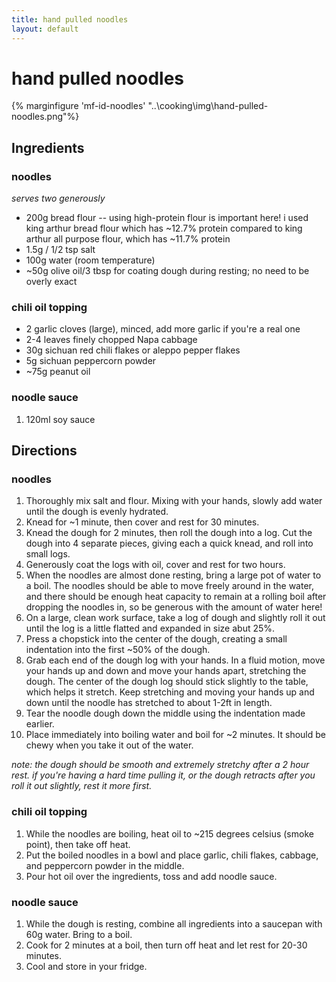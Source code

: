 ```yaml
---
title: hand pulled noodles
layout: default
---
```


# hand pulled noodles
{% marginfigure 'mf-id-noodles' "..\cooking\img\hand-pulled-noodles.png"%}
## Ingredients
### noodles
*serves two generously*
- 200g bread flour
-- using high-protein flour is important here! i used king arthur bread flour
which has ~12.7% protein compared to king arthur all purpose flour, which has
~11.7% protein
- 1.5g / 1/2 tsp salt
- 100g water (room temperature)
- ~50g olive oil/3 tbsp for coating dough during resting; no need to be overly exact

### chili oil topping
- 2 garlic cloves (large), minced, add more garlic if you're a real one
- 2-4 leaves finely chopped Napa cabbage
- 30g sichuan red chili flakes or aleppo pepper flakes
- 5g sichuan peppercorn powder
- ~75g peanut oil

### noodle sauce
1. 120ml soy sauce

## Directions
### noodles
1. Thoroughly mix salt and flour. Mixing with your hands, slowly add water until the dough is evenly hydrated.
2. Knead for ~1 minute, then cover and rest for 30 minutes.
3. Knead the dough for 2 minutes, then roll the dough into a log. Cut the dough into 4 separate pieces, giving each a quick knead, and roll into small logs.
4. Generously coat the logs with oil, cover and rest for two hours.
5. When the noodles are almost done resting, bring a large pot of water to a boil. The noodles should be able to move freely around in the water, and there should be enough heat capacity to remain at a rolling boil after dropping the noodles in, so be generous with the amount of water here!
6. On a large, clean work surface, take a log of dough and slightly roll it out until the log is a little flatted and expanded in size abut 25%.
7. Press a chopstick into the center of the dough, creating a small indentation into the first ~50% of the dough.
8. Grab each end of the dough log with your hands. In a fluid motion, move your hands up and down and move your hands apart, stretching the dough. The center of the dough log should stick slightly to the table, which helps it stretch. Keep stretching and moving your hands up and down until the noodle has stretched to about 1-2ft in length.
9. Tear the noodle dough down the middle using the indentation made earlier.
10. Place immediately into boiling water and boil for ~2 minutes. It should be chewy when you take it out of the water.

*note: the dough should be smooth and extremely stretchy after a 2 hour rest. if you're having a hard time pulling it, or the dough retracts after you roll it out slightly, rest it more first.*

### chili oil topping
1. While the noodles are boiling, heat oil to ~215 degrees celsius (smoke point),
then take off heat.  
2. Put the boiled noodles in a bowl and place garlic, chili flakes, cabbage, and peppercorn
powder in the middle.
3. Pour hot oil over the ingredients, toss and add noodle sauce.

### noodle sauce
1. While the dough is resting, combine all ingredients into a saucepan with
60g water. Bring to a boil.
2. Cook for 2 minutes at a boil, then turn off heat and let rest for 20-30 minutes.
3. Cool and store in your fridge.
